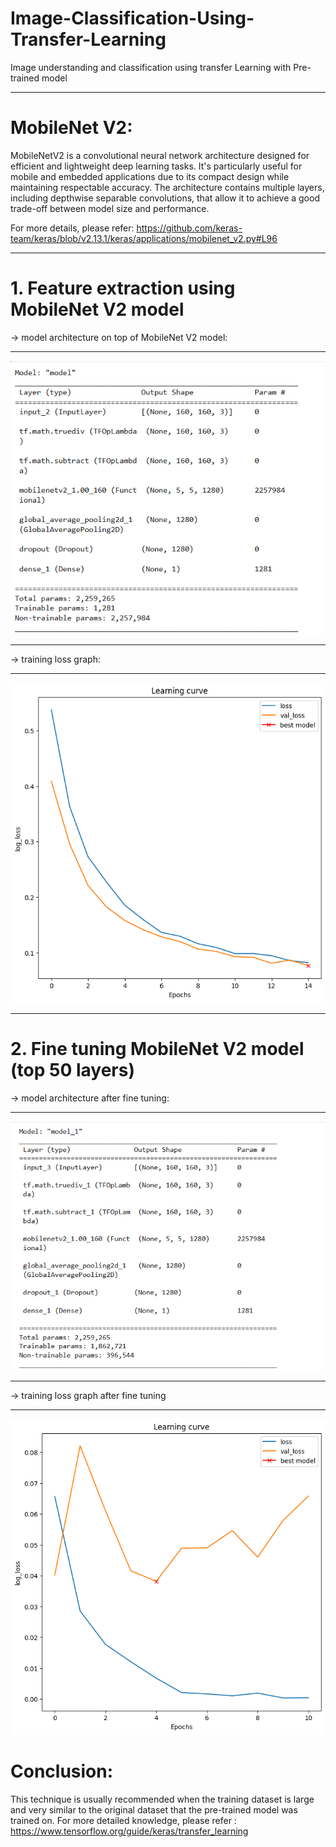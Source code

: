 # Image-Classification-Using-Transfer-Learning
Image understanding and classification using transfer Learning with Pre-trained model

**************************************************
# MobileNet V2:
 MobileNetV2 is a convolutional neural network architecture designed for efficient and lightweight deep learning tasks. It's particularly useful for mobile and embedded applications due to its compact design while maintaining respectable accuracy. The architecture contains multiple layers, including depthwise separable convolutions, that allow it to achieve a good trade-off between model size and performance.
       
For more details, please refer: https://github.com/keras-team/keras/blob/v2.13.1/keras/applications/mobilenet_v2.py#L96
*****************************************************
# 1. Feature extraction using MobileNet V2 model

-> model architecture on top of MobileNet V2 model:
**********
![](https://github.com/joshir199/Image-Classification-Using-Transfer-Learning/blob/main/Image_classification_transfer_learning_model_graph.png)

***************
-> training loss graph:
**********
![](https://github.com/joshir199/Image-Classification-Using-Transfer-Learning/blob/main/loss_graph_image_classification_using_transfer_learning.png)

******************
# 2. Fine tuning MobileNet V2 model (top 50 layers)

-> model architecture after fine tuning:
***************
![](https://github.com/joshir199/Image-Classification-Using-Transfer-Learning/blob/main/Fine%20tuned%20model%20graph.png)
**********************
-> training loss graph after fine tuning
****************
![](https://github.com/joshir199/Image-Classification-Using-Transfer-Learning/blob/main/loss_graph_image_classification_after_fine_tuning.png)

# Conclusion:
This technique is usually recommended when the training dataset is large and very similar to the original dataset that the pre-trained model was trained on.
For more detailed knowledge, please refer : https://www.tensorflow.org/guide/keras/transfer_learning
